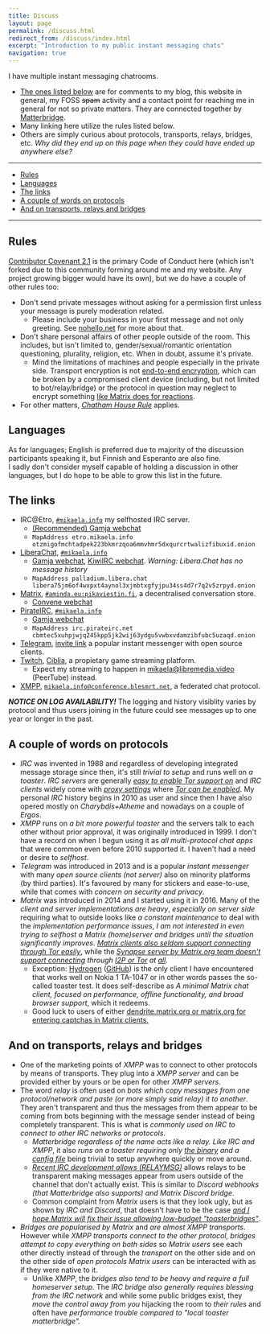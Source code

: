 ```yaml
---
title: Discuss
layout: page
permalink: /discuss.html
redirect_from: /discuss/index.html
excerpt: "Introduction to my public instant messaging chats"
navigation: true
---
```


I have multiple instant messaging chatrooms.

- [The ones listed below](#the-links) are for comments to my blog, this website in general, my FOSS <s>spam</s> activity and a contact point for reaching me in general for not so private matters. They are connected together by [Matterbridge](https://github.com/42wim/matterbridge/#matterbridge).
- Many linking here utilize the rules listed below.
- Others are simply curious about protocols, transports, relays, bridges, etc. _Why did they end up on this page when they could have ended up anywhere else?_

---

<!-- editorconfig-checker-disable -->
<!-- prettier-ignore-start -->

<!-- START doctoc generated TOC please keep comment here to allow auto update -->
<!-- DON'T EDIT THIS SECTION, INSTEAD RE-RUN doctoc TO UPDATE -->

- [Rules](#rules)
- [Languages](#languages)
- [The links](#the-links)
- [A couple of words on protocols](#a-couple-of-words-on-protocols)
- [And on transports, relays and bridges](#and-on-transports-relays-and-bridges)

<!-- END doctoc generated TOC please keep comment here to allow auto update -->

<!-- prettier-ignore-end -->
<!-- editorconfig-checker-enable -->

---

## Rules

[Contributor Covenant 2.1](https://www.contributor-covenant.org/version/2/1/code_of_conduct/) is the primary Code of Conduct here (which isn't forked due to this community forming around me and my website. Any project growing bigger would have its own), but we do have a couple of other rules too:

- Don't send private messages without asking for a permission first unless your message is purely moderation related.
  - Please include your business in your first message and not only greeting. See [nohello.net](https://nohello.net) for more about that.
- Don't share personal affairs of other people outside of the room. This includes, but isn't limited to, gender/sexual/romantic orientation questioning, plurality, religion, etc. When in doubt, assume it's private.
  - Mind the limitations of machines and people especially in the private side. Transport encryption is not [end-to-end encryption](https://en.wikipedia.org/wiki/End-to-end_encryption), which can be broken by a compromised client device (including, but not limited to bot/relay/bridge) or the protocol in question may neglect to encrypt something [like Matrix does for reactions](https://github.com/matrix-org/matrix-spec/issues/660).
- For other matters, [_Chatham House Rule_](https://www.chathamhouse.org/about-us/chatham-house-rule) applies.

## Languages

As for languages; English is preferred due to majority of the discussion
participants speaking it, but Finnish and Esperanto are also fine.<br> I sadly
don't consider myself capable of holding a discussion in other languages, but
I do hope to be able to grow this list in the future.

## The links

- IRC@Etro, [`#mikaela.info`](ircs://etro.mikaela.info:6697/#mikaela.info)
  my selfhosted IRC server.
  - [(Recommended) Gamja webchat](https://irc.etro.mikaela.info/#mikaela.info)
  - `MapAddress etro.mikaela.info otzmigofmchtadpek223bkmrzqoa6mmvhmr5dxqurcrtwalizfibuxid.onion`
- [LiberaChat], [`#mikaela.info`](ircs://irc.libera.chat:6697/#mikaela.info)
  - [Gamja webchat](https://web.libera.chat/gamja/#mikaela.info), [KiwiIRC webchat](https://web.libera.chat/#mikaela.info). _Warning: Libera.Chat has no message history_
  - `MapAddress palladium.libera.chat libera75jm6of4wxpxt4aynol3xjmbtxgfyjpu34ss4d7r7q2v5zrpyd.onion`
- [Matrix], [`#aminda.eu:pikaviestin.fi`](matrix:roomid/ruWhXaXgrPjaSSecvb:matrix.org?action=join&via=matrix.org&via=tedomum.net&via=pikaviestin.fi&via=beeper.com&via=envs.net),
  a decentralised conversation store.
  - [Convene webchat](https://letsconvene.im/app/#/join/%23mikaela.info:matrix.org)
- [PirateIRC], [`#mikaela.info`](ircs://irc.pirateirc.net:6697/#mikaela.info)
  - [Gamja webchat](https://webchat.pirateirc.net/)
  - `MapAddress irc.pirateirc.net cbmtec5xuhpjwjq245kpp5jk2wij63ydgu5vwbxvdamzibfubc5uzaqd.onion`
- [Telegram], [invite link](https://t.me/joinchat/OEuthjzmg60xNzA0) a
  popular instant messenger with open source clients.
- [Twitch], [Ciblia](https://twitch.tv/Ciblia), a propietary game streaming
  platform.
  - Expect my streaming to happen in [mikaela@libremedia.video](https://libremedia.video/accounts/mikaela/)
    (PeerTube) instead.
- [XMPP], [`mikaela.info@conference.blesmrt.net`](xmpp:mikaela.info@conference.blesmrt.net?join),
  a federated chat protocol.

[ergochat]: https://ergo.chat/
[liberachat]: https://libera.chat/
[nixnet irc]: https://docs.nixnet.services/IRC
[matrix]: https://matrix.org/
[pirateirc]: https://pirateirc.net/
[telegram]: https://telegram.org/
[twitch]: https://twitch.tv/
[xmpp]: https://xmpp.org/

**_NOTICE ON LOG AVAILABILITY!_** The logging and history visiblity varies by protocol and thus
users joining in the future could see messages up to one year or longer in the
past.

## A couple of words on protocols

- _IRC_ was invented in 1988 and regardless of developing integrated message
  storage since then, it's still _trivial to setup_ and runs well on _a toaster_.
  _IRC servers_ are generally _[easy to enable Tor support on](https://github.com/ergochat/ergo/blob/master/docs/MANUAL.md#tor)_ and _IRC clients_
  widely come with _[proxy settings](https://hexchat.readthedocs.io/en/latest/tips.html#tor)_ where _[Tor can be enabled](https://weechat.org/files/doc/stable/weechat_user.en.html#irc_tor_sasl)_. My personal
  _IRC_ history begins in 2010 as user and since then I have also opered
  mostly on _Charybdis+Atheme_ and nowadays on a couple of _Ergos_.
- _XMPP_ runs on _a bit more powerful toaster_ and the servers talk to each other
  without prior approval, it was originally introduced in 1999. I don't have
  a record on when I begun using it as _all multi-protocol chat apps_ that were
  common even before 2010 supported it. I haven't had a need or desire to _selfhost_.
- _Telegram_ was introduced in 2013 and is a popular _instant messenger_ with
  many _open source clients (not server)_ also on minority platforms (by third
  parties). It's favoured by many for stickers and ease-to-use, while that
  comes with _concern on security and privacy_.
- _Matrix_ was introduced in 2014 and I started using it in 2016. Many of the
  _client and server implementations are heavy_, _especially on server side_ requiring what to outside looks
  like _a constant maintenance_ to deal with the _implementation performance issues_,
  _I am not interested in even trying to selfhost a Matrix (home)server and bridges
  until the situation significantly improves_. _[Matrix clients also seldom support connecting through Tor easily](https://github.com/vector-im/element-meta/issues/200)_,
  while the _[Synapse server by Matrix.org team doesn't support connecting](https://github.com/matrix-org/synapse/issues/5152) through [I2P or Tor](https://github.com/matrix-org/synapse/issues/5455) at [all](https://github.com/matrix-org/synapse/issues/7088)_.
  - Exception: [Hydrogen](https://hydrogen.element.io) ([GitHub](https://github.com/vector-im/hydrogen-web))
    is the only client I have encountered that works well on Nokia 1 TA-1047
    or in other words passes the so-called toaster test. It does self-describe
    as _A minimal Matrix chat client, focused on performance, offline
    functionality, and broad browser support_, which it redeems.
  - Good luck to users of either [dendrite.matrix.org or matrix.org for entering captchas in Matrix clients.](https://github.com/matrix-org/matrix.org/issues/1314)

## And on transports, relays and bridges

- One of the marketing points of _XMPP_ was to connect to other protocols by
  means of transports. They plug into a _XMPP server_ and can be provided either
  by yours or be open for other _XMPP servers_.
- The word _relay_ is often used on _bots which copy messages from one protocol/network
  and paste (or more simply said relay) it to another_. They aren't transparent and thus the
  messages from them appear to be coming from bots beginning with the message
  sender instead of being completely transparent. This is what is _commonly
  used on IRC to connect to other IRC networks or protocols_.
  - _Matterbridge regardless of the name acts like a relay. Like IRC and XMPP_,
    it also _runs on a toaster requiring only [the binary](https://github.com/42wim/matterbridge/releases)
    and a [config file](https://gitea.blesmrt.net/mikaela/gist/src/branch/master/irc/matterbridge/matterbridge-example.toml)_
    being trivial to setup anywhere quickly or move around.
  - _[Recent IRC development allows (RELAYMSG)](https://github.com/ircv3/ircv3-specifications/pull/417)_
    allows relays to be transparent making messages appear from users outside
    of the channel that don't actually exist. This is similar to _Discord webhooks
    (that Matterbridge also supports) and Matrix Discord bridge_.
  - Common complaint from _Matrix_ users is that they look ugly, but as shown
    by _IRC and Discord_, that doesn't have to be the case
    _[and I hope Matrix will fix their issue allowing low-budget "toasterbridges"](https://github.com/matrix-org/matrix-spec/issues/840)_.
- _Bridges are popularised by Matrix_ and _are almost XMPP transports_. However
  while _XMPP transports connect to the other protocol, bridges attempt to
  copy everything on both sides_ so _Matrix users_ see each other directly instead
  of through the _transport_ on the other side and on the other side of _open protocols_
  _Matrix users_ can be interacted with as if they were native to it.
  - Unlike _XMPP_, the _bridges also tend to be heavy and require a full homeserver
    setup._ The _IRC bridge also generally requires blessing from the IRC network_
    and while some public bridges exist, they _move the control away from you_
    hijacking the room to _their rules_ and often have _performance trouble
    compared to "local toaster matterbridge"._
